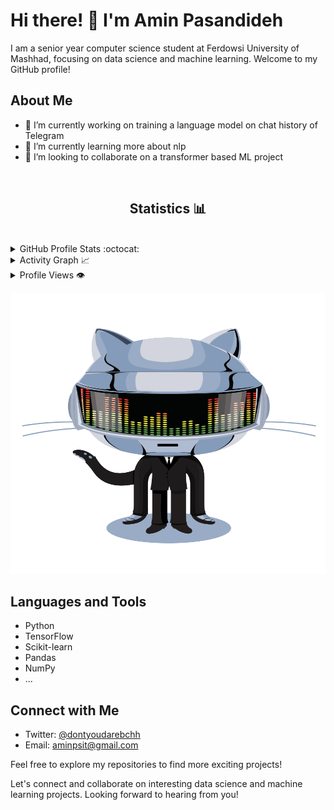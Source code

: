 # Hi there! 👋 I'm Amin Pasandideh

I am a senior year computer science student at Ferdowsi University of Mashhad, focusing on data science and machine learning. Welcome to my GitHub profile!

## About Me

- 🔭 I’m currently working on training a language model on chat history of Telegram
- 🌱 I’m currently learning more about nlp
- 👯 I’m looking to collaborate on a transformer based ML project
<br />
<h2 align="center">Statistics 📊 </h2>
<br />

<details>
    <summary>GitHub Profile Stats :octocat:</summary>
    <br/>
    <p align="center">
        <img src="https://github-readme-stats-sigma-five.vercel.app/api?username=aminobutyric&layout=compact&theme=tokyonight&show_icons=true" width="420" height="165"/>
    <img  src="https://github-readme-streak-stats.herokuapp.com/?user=aminobutyric&theme=tokyonight" width="420"/>
    <img src="https://github-readme-stats-sigma-five.vercel.app/api/top-langs/?username=aminobutyric&theme=tokyonight&show_icons=true" width="400"/>
    </p>
    <br/>
</details>

<details>
    <summary>Activity Graph 📈</summary>
    <br/>
     <p align="center">
        <img src="https://github-readme-activity-graph.vercel.app/graph?username=aminobutyric&theme=dracula&area=true&hide_border=true#gh-dark-mode-only" width="100%">
     </p>
</details>

<details>
    <summary>Profile Views 👁️</summary>
    <br/>
    <img src="https://komarev.com/ghpvc/?username=aminobutyric&label=PROFILE+VIEWS&style=for-the-badge&color=brightgreen">
</details>
<p align="center">
    <img alt="github cat gif" width="600" height="450" src="https://github.com/afsharino/afsharino/blob/main/images/animated/daftpunktocat-thomas.gif">
</p>

## Languages and Tools

- Python
- TensorFlow
- Scikit-learn
- Pandas
- NumPy
- ...


## Connect with Me

- Twitter: [@dontyoudarebchh](your-twitter-url)
- Email: aminpsit@gmail.com

Feel free to explore my repositories to find more exciting projects!

Let's connect and collaborate on interesting data science and machine learning projects. Looking forward to hearing from you!

